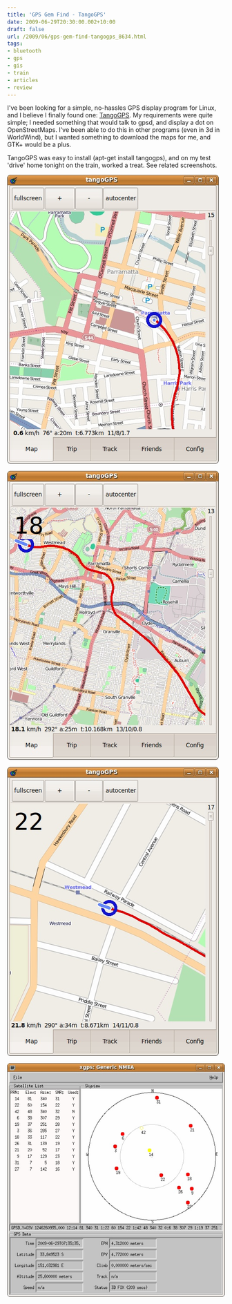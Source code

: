 ```yaml
---
title: 'GPS Gem Find - TangoGPS'
date: 2009-06-29T20:30:00.002+10:00
draft: false
url: /2009/06/gps-gem-find-tangogps_8634.html
tags: 
- bluetooth
- gps
- gis
- train
- articles
- review
---
```


I've been looking for a simple, no-hassles GPS display program for Linux, and I believe I finally found one: [TangoGPS](http://www.tangogps.org/gps/cat/About). My requirements were quite simple; I needed something that would talk to gpsd, and display a dot on OpenStreetMaps. I've been able to do this in other programs (even in 3d in WorldWind), but I wanted something to download the maps for me, and GTK+ would be a plus.

TangoGPS was easy to install (apt-get install tangogps), and on my test 'drive' home tonight on the train, worked a treat. See related screenshots.

[![](Screenshot-tangoGPS-1.jpg)](Screenshot-tangoGPS-1.jpg)  
  
[![](Screenshot-tangoGPS-4.jpg)](Screenshot-tangoGPS-4.jpg)  
  
[![](Screenshot-tangoGPS-3.jpg)](Screenshot-tangoGPS-3.jpg)  
  
[![](xgps.jpg)](xgps.jpg)